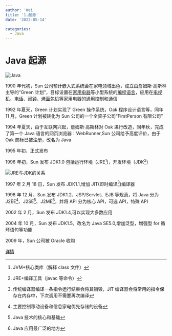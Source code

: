 ```yaml
---
author: 'Wei'
title: '1.起源'
date: '2022-05-14'

categories:
  - Java
---
```


# Java 起源

![Java][java]

1990 年代初，Sun 公司预计嵌入式系统会在家电领域出色，成立由詹姆斯·高斯林主导的“Green 计划”，目标设置在[家用电器](https://zh.wikipedia.org/wiki/家用电器)等小型系统的[编程语言](https://zh.wikipedia.org/wiki/程式語言)，应用在[电视机](https://zh.wikipedia.org/wiki/电视机)、[电话](https://zh.wikipedia.org/wiki/电话)、[闹钟](https://zh.wikipedia.org/wiki/闹钟)、[烤面包机](https://zh.wikipedia.org/wiki/烤面包机)等家用电器的通用控制和通信

1992 年夏天，Green 计划实现了 Green 操作系统，Oak 程序设计语言等，同年 11 月，Green 计划被转化为 Sun 公司的一个全资子公司“FirstPerson 有限公司”

1994 年夏天，由于互联网兴起，詹姆斯·高斯林对 Oak 进行改造，同年秋，完成了第一个 Java 语言的网页浏览器：WebRunner,Sun 公司给予高度评价，由于 Oak 商标已被注册，改名为 Java

1995 年初，正式发布

1996 年初，Sun 发布 JDK1.0 包括运行环境（JRE[^1])，开发环境（JDK[^2]）

![JRE与JDK的关系](https://img-blog.csdn.net/20171221220833133?watermark/2/text/aHR0cDovL2Jsb2cuY3Nkbi5uZXQva2luZ3Njb21pbmc=/font/5a6L5L2T/fontsize/400/fill/I0JBQkFCMA==/dissolve/70/gravity/SouthEast)

1997 年 2 月 18 日，Sun 发布 JDK1.1,增加 JIT(即时编译[^3])编译器

1998 年 12 月，Sun 发布 JDK1.2、JSP/Servlet、EJB 等规范，将 Java 分为 J2EE[^4]、J2SE[^5]、J2ME[^6]，并将 API 分为核心 API，可选 API，特殊 API

2002 年 2 月，Sun 发布 JDK1.4,可以实现大多数应用

2004 年 10 月，Sun 发布 JDK1.5，改名为 Java SE5.0,增加泛型，增强型 for 循环语句等功能

2009 年，Sun 公司被 Oracle 收购

[详情](https://blog.csdn.net/calm_encode/article/details/106642555)

[java]: https://s2.loli.net/2022/05/15/bCdIf8KlzJvNeR7.png

[^1]: JVM+核心类库（解释 class 文件）
[^2]: JRE+编译工具（javac 等命令）
[^3]: 传统编译器编译一条指令运行结束会将其销毁，JIT 编译器会将常用的指令保存在内存中，下次调用不需要再次编译
[^4]: 主要控制移动设备和信息家电优先存储的设备
[^5]: Java 技术的核心和基础
[^6]: Java 应用最广泛的地方
